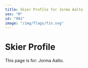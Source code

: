 ```yaml
---
title: Skier Profile for Jorma Aalto
sex: "M"
id: "901"
image: "/img/flags/fin.svg" 
---
```


# Skier Profile

This page is for: Jorma Aalto.
    